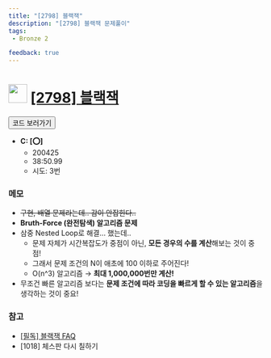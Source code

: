 ```yaml
---
title: "[2798] 블랙잭"
description: "[2798] 블랙잭 문제풀이"
tags: 
 - Bronze 2

feedback: true
---
```

<h1><img src="https://doky.space/assets/icpclev/b2.svg" height="37px"> <a href="http://icpc.me/2798">[2798] 블랙잭</a></h1>

<a href="https://github.com/DokySp/acmicpc-practice/tree/master/2798"><button class="btn btn-info">코드 보러가기</button></a>

- **C: [:o:]**
  - 200425
  - 38:50.99
  - 시도: 3번

### 메모
 - ~~구현, 배열 문제라는데.. 감이 안잡힌다..~~
 - **Bruth-Force (완전탐색) 알고리즘 문제**
 - 삼중 Nested Loop로 해결... 했는데..
    - 문제 자체가 시간복잡도가 중점이 아닌, **모든 경우의 수를 계산**해보는 것이 중점!
    - 그래서 문제 조건의 N이 애초에 100 이하로 주어진다!
    - O(n^3) 알고리즘 → **최대 1,000,000번만 계산!**
 - 무조건 빠른 알고리즘 보다는 **문제 조건에 따라 코딩을 빠르게 할 수 있는 알고리즘**을 생각하는 것이 중요!

### 참고
 - [[필독] 블랙잭 FAQ](https://www.acmicpc.net/board/view/47357)
 - [1018] 체스판 다시 칠하기
